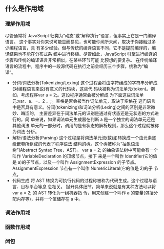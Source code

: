 ## 什么是作用域
### 理解作用域
尽管通常将 JavaScript 归类为“动态”或“解释执行”语言，但事实上它是一门编译语言。 这个事实对你来说可能显而易见，也可能你闻所未闻，取决于你接触过多少编程语言，具 有多少经验。但与传统的编译语言不同，它不是提前编译的，编译结果也不能在分布式系 统中进行移植。尽管如此，JavaScript 引擎进行编译的步骤和传统的编译语言非常相似，在某些环节可能 比预想的要复杂。
在传统编译语言的流程中，程序中的一段源代码在执行之前会经历三个步骤，统称为“编 译”。
* 分词/词法分析(Tokenizing/Lexing)
这个过程会将由字符组成的字符串分解成(对编程语言来说)有意义的代码块，这些代 码块被称为词法单元(token)。例如，考虑程序var a = 2;。这段程序通常会被分解成 为下面这些词法单元:var、a、=、2 、;。空格是否会被当作词法单元，取决于空格在 这门语言中是否具有意义。分词(tokenizing)和词法分析(Lexing)之间的区别是非常微妙、晦涩的， 主要差异在于词法单元的识别是通过有状态还是无状态的方式进行的。简 单来说，如果词法单元生成器在判断 a 是一个独立的词法单元还是其他词法 单元的一部分时，调用的是有状态的解析规则，那么这个过程就被称为词法 分析。
* 解析/语法分析(Parsing)
这个过程是将词法单元流(数组)转换成一个由元素逐级嵌套所组成的代表了程序语法 结构的树。这个树被称为“抽象语法树”(Abstract Syntax Tree，AST)。
var a = 2; 的抽象语法树中可能会有一个叫作 VariableDeclaration 的顶级节点，接下 来是一个叫作 Identifier(它的值是 a)的子节点，以及一个叫作 AssignmentExpression 的子节点。AssignmentExpression 节点有一个叫作 NumericLiteral(它的值是 2)的子 节点。
* 代码生成
将 AST 转换为可执行代码的过程称被称为代码生成。这个过程与语言、目标平台等息 息相关。
抛开具体细节，简单来说就是有某种方法可以将 var a = 2; 的 AST 转化为一组机器指 令，用来创建一个叫作 a 的变量(包括分配内存等)，并将一个值储存在 a 中。

### 词法作用域

### 函数作用域

###  闭包
